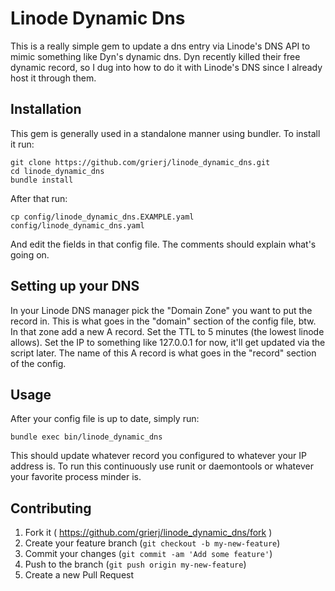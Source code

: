 # Linode Dynamic Dns

This is a really simple gem to update a dns entry via Linode's DNS API to mimic something like Dyn's dynamic dns.  Dyn recently killed their free dynamic record, so I dug into how to do it with Linode's DNS since I already host it through them.

## Installation

This gem is generally used in a standalone manner using bundler.  To install it run:

    git clone https://github.com/grierj/linode_dynamic_dns.git
    cd linode_dynamic_dns
    bundle install
    
After that run:

    cp config/linode_dynamic_dns.EXAMPLE.yaml config/linode_dynamic_dns.yaml
    
And edit the fields in that config file.  The comments should explain what's going on.

## Setting up your DNS

In your Linode DNS manager pick the "Domain Zone" you want to put the record in.  This is what goes in the "domain" section of the config file, btw.  In that zone add a new A record.  Set the TTL to 5 minutes (the lowest linode allows).  Set the IP to something like 127.0.0.1 for now, it'll get updated via the script later.  The name of this A record is what goes in the "record" section of the config.

## Usage

After your config file is up to date, simply run:

    bundle exec bin/linode_dynamic_dns
    
This should update whatever record you configured to whatever your IP address is.  To run this continuously use runit or daemontools or whatever your favorite process minder is.

## Contributing

1. Fork it ( https://github.com/grierj/linode_dynamic_dns/fork )
2. Create your feature branch (`git checkout -b my-new-feature`)
3. Commit your changes (`git commit -am 'Add some feature'`)
4. Push to the branch (`git push origin my-new-feature`)
5. Create a new Pull Request
